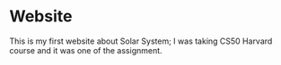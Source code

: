 # Website
This is my first website about Solar System; I was taking CS50 Harvard course and it was one of the assignment.

